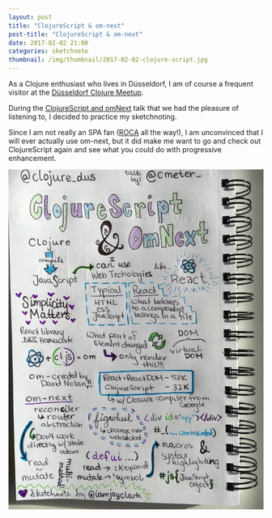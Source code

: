 ```yaml
---
layout: post
title: "ClojureScript & om-next"
post-title: "ClojureScript & om-next"
date: 2017-02-02 21:00
categories: sketchnote
thumbnail: /img/thumbnail/2017-02-02-clojure-script.jpg
---
```


As a Clojure enthusiast who lives in Düsseldorf, I am of course a frequent visitor at the [Düsseldorf Clojure Meetup](https://www.meetup.com/de-DE/Dusseldorf-Clojure-Meetup/).

During the [ClojureScript and omNext](https://www.meetup.com/de-DE/Dusseldorf-Clojure-Meetup/events/236725468/) talk that we had the pleasure of listening to, I decided to practice my sketchnoting.

Since I am not really an SPA fan ([ROCA](http://roca-style.org/) all the way!), I am unconvinced that I will ever actually use om-next, but it did make me want to go and check out ClojureScript again and see what you could do with progressive enhancement.

![ClojureScript and om-next](/img/2017-02-02-clojure-script.jpg "ClojureScript and om-next")
